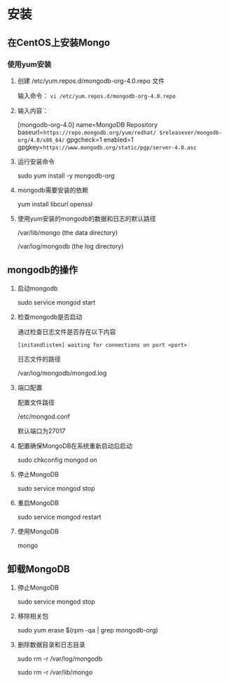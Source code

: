# 安装

## 在CentOS上安装Mongo

### 使用yum安装

1. 创建 /etc/yum.repos.d/mongodb-org-4.0.repo 文件

    输入命令：
    `vi /etc/yum.repos.d/mongodb-org-4.0.repo`

2. 输入内容：

    [mongodb-org-4.0]
    name=MongoDB Repository
    baseurl=`https://repo.mongodb.org/yum/redhat/
    $releasever/mongodb-org/4.0/x86_64/`
    gpgcheck=1
    enabled=1
    gpgkey=`https://www.mongodb.org/static/pgp/server-4.0.asc`

3. 运行安装命令

    sudo yum install -y mongodb-org

4. mongodb需要安装的依赖

    yum install libcurl openssl

5. 使用yum安装的mongodb的数据和日志的默认路径

    /var/lib/mongo (the data directory)

    /var/log/mongodb (the log directory)

## mongodb的操作

1. 启动mongodb

   sudo service mongod start

2. 检查mongodb是否启动

    通过检查日志文件是否存在以下内容

    `[initandlisten] waiting for connections on port <port>`

    日志文件的路径

    /var/log/mongodb/mongod.log

3. 端口配置

    配置文件路径

    /etc/mongod.conf

    默认端口为27017

4. 配置确保MongoDB在系统重新启动后启动

    sudo chkconfig mongod on

5. 停止MongoDB

    sudo service mongod stop

6. 重启MongoDB

   sudo service mongod restart

7. 使用MongoDB

    mongo

## 卸载MongoDB

1. 停止MongoDB

    sudo service mongod stop

2. 移除相关包

    sudo yum erase $(rpm -qa | grep mongodb-org)

3. 删除数据目录和日志目录

    sudo rm -r /var/log/mongodb

    sudo rm -r /var/lib/mongo

